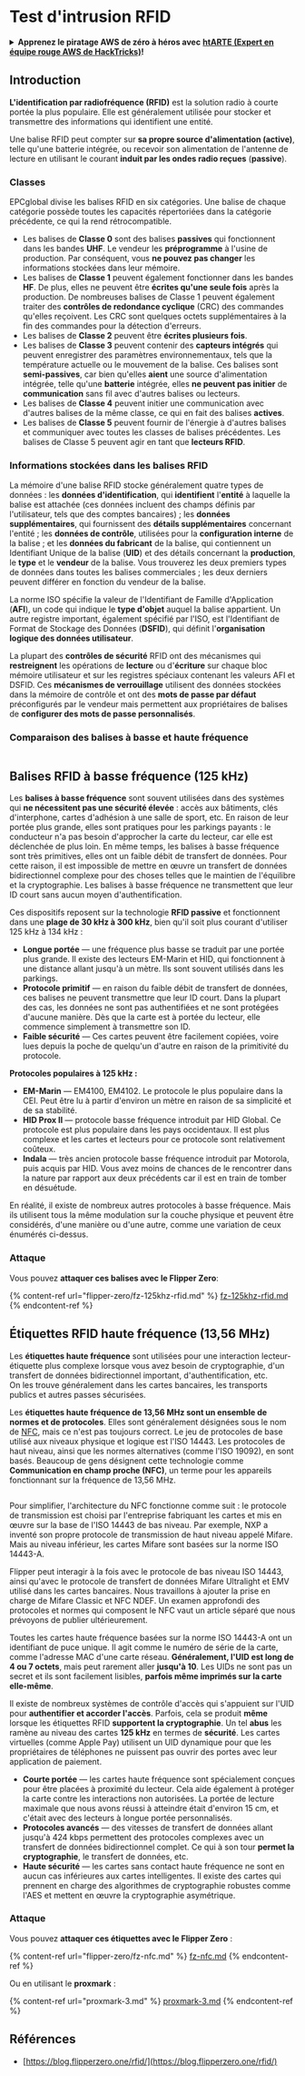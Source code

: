 # Test d'intrusion RFID

<details>

<summary><strong>Apprenez le piratage AWS de zéro à héros avec</strong> <a href="https://training.hacktricks.xyz/courses/arte"><strong>htARTE (Expert en équipe rouge AWS de HackTricks)</strong></a><strong>!</strong></summary>

* Travaillez-vous dans une **entreprise de cybersécurité**? Vous voulez voir votre **entreprise annoncée dans HackTricks**? ou voulez-vous avoir accès à la **dernière version du PEASS ou télécharger HackTricks en PDF**? Consultez les [**PLANS D'ABONNEMENT**](https://github.com/sponsors/carlospolop)!
* Découvrez [**La famille PEASS**](https://opensea.io/collection/the-peass-family), notre collection exclusive de [**NFTs**](https://opensea.io/collection/the-peass-family)
* Obtenez le [**swag officiel PEASS & HackTricks**](https://peass.creator-spring.com)
* **Rejoignez le** [**💬**](https://emojipedia.org/speech-balloon/) [**groupe Discord**](https://discord.gg/hRep4RUj7f) ou le [**groupe Telegram**](https://t.me/peass) ou **suivez** moi sur **Twitter** 🐦[**@carlospolopm**](https://twitter.com/hacktricks\_live)**.**
* **Partagez vos astuces de piratage en soumettant des PR aux** [**repo hacktricks**](https://github.com/carlospolop/hacktricks) **et** [**repo hacktricks-cloud**](https://github.com/carlospolop/hacktricks-cloud).

</details>

## Introduction

**L'identification par radiofréquence (RFID)** est la solution radio à courte portée la plus populaire. Elle est généralement utilisée pour stocker et transmettre des informations qui identifient une entité.

Une balise RFID peut compter sur **sa propre source d'alimentation (active)**, telle qu'une batterie intégrée, ou recevoir son alimentation de l'antenne de lecture en utilisant le courant **induit par les ondes radio reçues** (**passive**).

### Classes

EPCglobal divise les balises RFID en six catégories. Une balise de chaque catégorie possède toutes les capacités répertoriées dans la catégorie précédente, ce qui la rend rétrocompatible.

* Les balises de **Classe 0** sont des balises **passives** qui fonctionnent dans les bandes **UHF**. Le vendeur les **préprogramme** à l'usine de production. Par conséquent, vous **ne pouvez pas changer** les informations stockées dans leur mémoire.
* Les balises de **Classe 1** peuvent également fonctionner dans les bandes **HF**. De plus, elles ne peuvent être **écrites qu'une seule fois** après la production. De nombreuses balises de Classe 1 peuvent également traiter des **contrôles de redondance cyclique** (CRC) des commandes qu'elles reçoivent. Les CRC sont quelques octets supplémentaires à la fin des commandes pour la détection d'erreurs.
* Les balises de **Classe 2** peuvent être **écrites plusieurs fois**.
* Les balises de **Classe 3** peuvent contenir des **capteurs intégrés** qui peuvent enregistrer des paramètres environnementaux, tels que la température actuelle ou le mouvement de la balise. Ces balises sont **semi-passives**, car bien qu'elles **aient** une source d'alimentation intégrée, telle qu'une **batterie** intégrée, elles **ne peuvent pas initier** de **communication** sans fil avec d'autres balises ou lecteurs.
* Les balises de **Classe 4** peuvent initier une communication avec d'autres balises de la même classe, ce qui en fait des balises **actives**.
* Les balises de **Classe 5** peuvent fournir de l'énergie à d'autres balises et communiquer avec toutes les classes de balises précédentes. Les balises de Classe 5 peuvent agir en tant que **lecteurs RFID**.

### Informations stockées dans les balises RFID

La mémoire d'une balise RFID stocke généralement quatre types de données : les **données d'identification**, qui **identifient** l'**entité** à laquelle la balise est attachée (ces données incluent des champs définis par l'utilisateur, tels que des comptes bancaires) ; les **données supplémentaires**, qui fournissent des **détails supplémentaires** concernant l'entité ; les **données de contrôle**, utilisées pour la **configuration interne** de la balise ; et les **données du fabricant** de la balise, qui contiennent un Identifiant Unique de la balise (**UID**) et des détails concernant la **production**, le **type** et le **vendeur** de la balise. Vous trouverez les deux premiers types de données dans toutes les balises commerciales ; les deux derniers peuvent différer en fonction du vendeur de la balise.

La norme ISO spécifie la valeur de l'Identifiant de Famille d'Application (**AFI**), un code qui indique le **type d'objet** auquel la balise appartient. Un autre registre important, également spécifié par l'ISO, est l'Identifiant de Format de Stockage des Données (**DSFID**), qui définit l'**organisation logique des données utilisateur**.

La plupart des **contrôles de sécurité** RFID ont des mécanismes qui **restreignent** les opérations de **lecture** ou d'**écriture** sur chaque bloc mémoire utilisateur et sur les registres spéciaux contenant les valeurs AFI et DSFID. Ces **mécanismes de verrouillage** utilisent des données stockées dans la mémoire de contrôle et ont des **mots de passe par défaut** préconfigurés par le vendeur mais permettent aux propriétaires de balises de **configurer des mots de passe personnalisés**.

### Comparaison des balises à basse et haute fréquence

<figure><img src="../../.gitbook/assets/image (983).png" alt=""><figcaption></figcaption></figure>

## Balises RFID à basse fréquence (125 kHz)

Les **balises à basse fréquence** sont souvent utilisées dans des systèmes qui **ne nécessitent pas une sécurité élevée** : accès aux bâtiments, clés d'interphone, cartes d'adhésion à une salle de sport, etc. En raison de leur portée plus grande, elles sont pratiques pour les parkings payants : le conducteur n'a pas besoin d'approcher la carte du lecteur, car elle est déclenchée de plus loin. En même temps, les balises à basse fréquence sont très primitives, elles ont un faible débit de transfert de données. Pour cette raison, il est impossible de mettre en œuvre un transfert de données bidirectionnel complexe pour des choses telles que le maintien de l'équilibre et la cryptographie. Les balises à basse fréquence ne transmettent que leur ID court sans aucun moyen d'authentification.

Ces dispositifs reposent sur la technologie **RFID passive** et fonctionnent dans une **plage de 30 kHz à 300 kHz**, bien qu'il soit plus courant d'utiliser 125 kHz à 134 kHz :

* **Longue portée** — une fréquence plus basse se traduit par une portée plus grande. Il existe des lecteurs EM-Marin et HID, qui fonctionnent à une distance allant jusqu'à un mètre. Ils sont souvent utilisés dans les parkings.
* **Protocole primitif** — en raison du faible débit de transfert de données, ces balises ne peuvent transmettre que leur ID court. Dans la plupart des cas, les données ne sont pas authentifiées et ne sont protégées d'aucune manière. Dès que la carte est à portée du lecteur, elle commence simplement à transmettre son ID.
* **Faible sécurité** — Ces cartes peuvent être facilement copiées, voire lues depuis la poche de quelqu'un d'autre en raison de la primitivité du protocole.

**Protocoles populaires à 125 kHz :**

* **EM-Marin** — EM4100, EM4102. Le protocole le plus populaire dans la CEI. Peut être lu à partir d'environ un mètre en raison de sa simplicité et de sa stabilité.
* **HID Prox II** — protocole basse fréquence introduit par HID Global. Ce protocole est plus populaire dans les pays occidentaux. Il est plus complexe et les cartes et lecteurs pour ce protocole sont relativement coûteux.
* **Indala** — très ancien protocole basse fréquence introduit par Motorola, puis acquis par HID. Vous avez moins de chances de le rencontrer dans la nature par rapport aux deux précédents car il est en train de tomber en désuétude.

En réalité, il existe de nombreux autres protocoles à basse fréquence. Mais ils utilisent tous la même modulation sur la couche physique et peuvent être considérés, d'une manière ou d'une autre, comme une variation de ceux énumérés ci-dessus.

### Attaque

Vous pouvez **attaquer ces balises avec le Flipper Zero**:

{% content-ref url="flipper-zero/fz-125khz-rfid.md" %}
[fz-125khz-rfid.md](flipper-zero/fz-125khz-rfid.md)
{% endcontent-ref %}
## Étiquettes RFID haute fréquence (13,56 MHz)

Les **étiquettes haute fréquence** sont utilisées pour une interaction lecteur-étiquette plus complexe lorsque vous avez besoin de cryptographie, d'un transfert de données bidirectionnel important, d'authentification, etc.\
On les trouve généralement dans les cartes bancaires, les transports publics et autres passes sécurisées.

Les **étiquettes haute fréquence de 13,56 MHz sont un ensemble de normes et de protocoles**. Elles sont généralement désignées sous le nom de [NFC](https://nfc-forum.org/what-is-nfc/about-the-technology/), mais ce n'est pas toujours correct. Le jeu de protocoles de base utilisé aux niveaux physique et logique est l'ISO 14443. Les protocoles de haut niveau, ainsi que les normes alternatives (comme l'ISO 19092), en sont basés. Beaucoup de gens désignent cette technologie comme **Communication en champ proche (NFC)**, un terme pour les appareils fonctionnant sur la fréquence de 13,56 MHz.

<figure><img src="../../.gitbook/assets/image (930).png" alt=""><figcaption></figcaption></figure>

Pour simplifier, l'architecture du NFC fonctionne comme suit : le protocole de transmission est choisi par l'entreprise fabriquant les cartes et mis en œuvre sur la base de l'ISO 14443 de bas niveau. Par exemple, NXP a inventé son propre protocole de transmission de haut niveau appelé Mifare. Mais au niveau inférieur, les cartes Mifare sont basées sur la norme ISO 14443-A.

Flipper peut interagir à la fois avec le protocole de bas niveau ISO 14443, ainsi qu'avec le protocole de transfert de données Mifare Ultralight et EMV utilisé dans les cartes bancaires. Nous travaillons à ajouter la prise en charge de Mifare Classic et NFC NDEF. Un examen approfondi des protocoles et normes qui composent le NFC vaut un article séparé que nous prévoyons de publier ultérieurement.

Toutes les cartes haute fréquence basées sur la norme ISO 14443-A ont un identifiant de puce unique. Il agit comme le numéro de série de la carte, comme l'adresse MAC d'une carte réseau. **Généralement, l'UID est long de 4 ou 7 octets**, mais peut rarement aller **jusqu'à 10**. Les UIDs ne sont pas un secret et ils sont facilement lisibles, **parfois même imprimés sur la carte elle-même**.

Il existe de nombreux systèmes de contrôle d'accès qui s'appuient sur l'UID pour **authentifier et accorder l'accès**. Parfois, cela se produit **même** lorsque les étiquettes RFID **supportent la cryptographie**. Un tel **abus** les ramène au niveau des cartes **125 kHz** en termes de **sécurité**. Les cartes virtuelles (comme Apple Pay) utilisent un UID dynamique pour que les propriétaires de téléphones ne puissent pas ouvrir des portes avec leur application de paiement.

* **Courte portée** — les cartes haute fréquence sont spécialement conçues pour être placées à proximité du lecteur. Cela aide également à protéger la carte contre les interactions non autorisées. La portée de lecture maximale que nous avons réussi à atteindre était d'environ 15 cm, et c'était avec des lecteurs à longue portée personnalisés.
* **Protocoles avancés** — des vitesses de transfert de données allant jusqu'à 424 kbps permettent des protocoles complexes avec un transfert de données bidirectionnel complet. Ce qui à son tour **permet la cryptographie**, le transfert de données, etc.
* **Haute sécurité** — les cartes sans contact haute fréquence ne sont en aucun cas inférieures aux cartes intelligentes. Il existe des cartes qui prennent en charge des algorithmes de cryptographie robustes comme l'AES et mettent en œuvre la cryptographie asymétrique.

### Attaque

Vous pouvez **attaquer ces étiquettes avec le Flipper Zero** :

{% content-ref url="flipper-zero/fz-nfc.md" %}
[fz-nfc.md](flipper-zero/fz-nfc.md)
{% endcontent-ref %}

Ou en utilisant le **proxmark** :

{% content-ref url="proxmark-3.md" %}
[proxmark-3.md](proxmark-3.md)
{% endcontent-ref %}

## Références

* [https://blog.flipperzero.one/rfid/](https://blog.flipperzero.one/rfid/)

